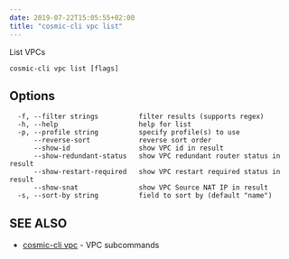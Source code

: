 ```yaml
---
date: 2019-07-22T15:05:55+02:00
title: "cosmic-cli vpc list"
---
```

List VPCs

```text
cosmic-cli vpc list [flags]
```

## Options

```text
  -f, --filter strings          filter results (supports regex)
  -h, --help                    help for list
  -p, --profile string          specify profile(s) to use
      --reverse-sort            reverse sort order
      --show-id                 show VPC id in result
      --show-redundant-status   show VPC redundant router status in result
      --show-restart-required   show VPC restart required status in result
      --show-snat               show VPC Source NAT IP in result
  -s, --sort-by string          field to sort by (default "name")
```

## SEE ALSO

* [cosmic-cli vpc](../cosmic-cli_vpc/) - VPC subcommands
